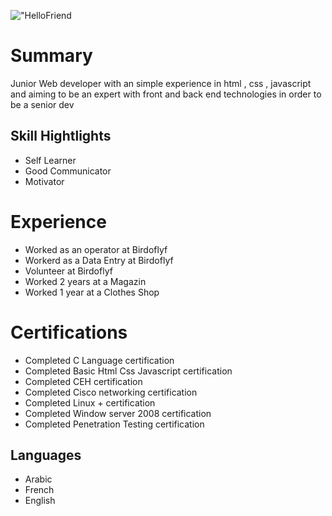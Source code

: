 !["HelloFriend](/Users/Docker/Desktop/markdown-cv/mrrobot1.JPEG "Hello") 
# Summary
Junior Web developer with an simple experience in html , css , javascript and aiming to be an expert with front and back end technologies in order to be a senior dev

##  Skill Hightlights
- Self Learner
- Good Communicator
- Motivator

# Experience 
- Worked as an operator at Birdoflyf
- Workerd as a Data Entry at Birdoflyf
- Volunteer at Birdoflyf
- Worked 2 years at a Magazin
- Worked 1 year at a Clothes Shop

# Certifications

- Completed C Language certification
- Completed Basic Html Css Javascript certification
- Completed CEH certification
- Completed Cisco networking certification
- Completed Linux + certification
- Completed Window server 2008 certification
- Completed Penetration Testing certification

## Languages
- Arabic
- French
- English